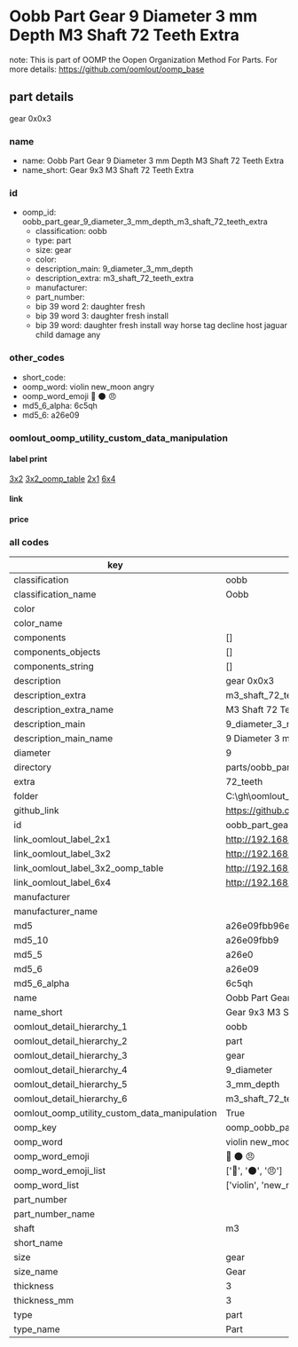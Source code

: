 # Oobb Part Gear 9 Diameter 3 mm Depth M3 Shaft 72 Teeth Extra  

note: This is part of OOMP the Oopen Organization Method For Parts. For more details: https://github.com/oomlout/oomp_base

##  part details
  



gear 0x0x3



### name
* name: Oobb Part Gear 9 Diameter 3 mm Depth M3 Shaft 72 Teeth Extra
* name_short: Gear 9x3 M3 Shaft 72 Teeth Extra
### id
* oomp_id: oobb_part_gear_9_diameter_3_mm_depth_m3_shaft_72_teeth_extra
  * classification: oobb
  * type: part
  * size: gear
  * color: 
  * description_main: 9_diameter_3_mm_depth
  * description_extra: m3_shaft_72_teeth_extra
  * manufacturer: 
  * part_number: 
  * bip 39 word 2: daughter fresh
  * bip 39 word 3: daughter fresh install
  * bip 39 word: daughter fresh install way horse tag decline host jaguar child damage any

### other_codes
* short_code: 
* oomp_word: violin new_moon angry
* oomp_word_emoji :violin: :new_moon: :angry:
* md5_6_alpha: 6c5qh
* md5_6: a26e09






### oomlout_oomp_utility_custom_data_manipulation
#### label print
[3x2](http://192.168.1.245:1112/?label=oomp%206c5qh)
[3x2_oomp_table](http://192.168.1.108:1112/?label=oomp%206c5qh)
[2x1](http://192.168.1.242:1112/?label=oomp%206c5qh)
[6x4](http://192.168.1.55:1112/?label=oomp%206c5qh)    

#### link

                              

#### price







### all codes 
| key | value |  
| --- | --- |  
| classification | oobb |  
| classification_name | Oobb |  
| color |  |  
| color_name |  |  
| components | [] |  
| components_objects | [] |  
| components_string | [] |  
| description | gear 0x0x3 |  
| description_extra | m3_shaft_72_teeth_extra |  
| description_extra_name | M3 Shaft 72 Teeth Extra |  
| description_main | 9_diameter_3_mm_depth |  
| description_main_name | 9 Diameter 3 mm Depth |  
| diameter | 9 |  
| directory | parts/oobb_part_gear_9_diameter_3_mm_depth_m3_shaft_72_teeth_extra |  
| extra | 72_teeth |  
| folder | C:\gh\oomlout_oobb_version_4_generated_parts\things\oobb_part_gear_9_diameter_3_mm_depth_m3_shaft_72_teeth_extra |  
| github_link | https://github.com/oomlout/oomlout_oomp_part_src/tree/main/parts/oobb_part_gear_9_diameter_3_mm_depth_m3_shaft_72_teeth_extra |  
| id | oobb_part_gear_9_diameter_3_mm_depth_m3_shaft_72_teeth_extra |  
| link_oomlout_label_2x1 | http://192.168.1.242:1112/?label=oomp%206c5qh |  
| link_oomlout_label_3x2 | http://192.168.1.245:1112/?label=oomp%206c5qh |  
| link_oomlout_label_3x2_oomp_table | http://192.168.1.108:1112/?label=oomp%206c5qh |  
| link_oomlout_label_6x4 | http://192.168.1.55:1112/?label=oomp%206c5qh |  
| manufacturer |  |  
| manufacturer_name |  |  
| md5 | a26e09fbb96e071f74b6ef80ead731be |  
| md5_10 | a26e09fbb9 |  
| md5_5 | a26e0 |  
| md5_6 | a26e09 |  
| md5_6_alpha | 6c5qh |  
| name | Oobb Part Gear 9 Diameter 3 mm Depth M3 Shaft 72 Teeth Extra |  
| name_short | Gear 9x3 M3 Shaft 72 Teeth Extra |  
| oomlout_detail_hierarchy_1 | oobb |  
| oomlout_detail_hierarchy_2 | part |  
| oomlout_detail_hierarchy_3 | gear |  
| oomlout_detail_hierarchy_4 | 9_diameter |  
| oomlout_detail_hierarchy_5 | 3_mm_depth |  
| oomlout_detail_hierarchy_6 | m3_shaft_72_teeth_extra |  
| oomlout_oomp_utility_custom_data_manipulation | True |  
| oomp_key | oomp_oobb_part_gear_9_diameter_3_mm_depth_m3_shaft_72_teeth_extra |  
| oomp_word | violin new_moon angry |  
| oomp_word_emoji | :violin: :new_moon: :angry: |  
| oomp_word_emoji_list | [':violin:', ':new_moon:', ':angry:'] |  
| oomp_word_list | ['violin', 'new_moon', 'angry'] |  
| part_number |  |  
| part_number_name |  |  
| shaft | m3 |  
| short_name |  |  
| size | gear |  
| size_name | Gear |  
| thickness | 3 |  
| thickness_mm | 3 |  
| type | part |  
| type_name | Part |  
